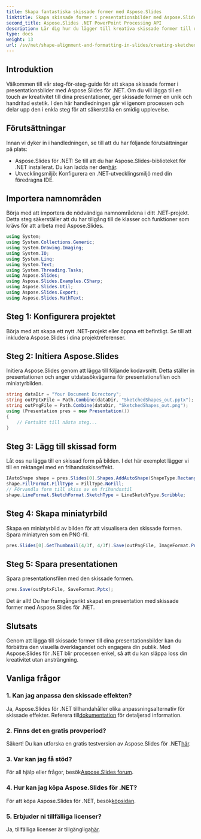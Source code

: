 ```yaml
---
title: Skapa fantastiska skissade former med Aspose.Slides
linktitle: Skapa skissade former i presentationsbilder med Aspose.Slides
second_title: Aspose.Slides .NET PowerPoint Processing API
description: Lär dig hur du lägger till kreativa skissade former till dina presentationsbilder med Aspose.Slides för .NET. Förbättra visuellt tilltal utan ansträngning!
type: docs
weight: 13
url: /sv/net/shape-alignment-and-formatting-in-slides/creating-sketched-shapes/
---
```

## Introduktion
Välkommen till vår steg-för-steg-guide för att skapa skissade former i presentationsbilder med Aspose.Slides för .NET. Om du vill lägga till en touch av kreativitet till dina presentationer, ger skissade former en unik och handritad estetik. I den här handledningen går vi igenom processen och delar upp den i enkla steg för att säkerställa en smidig upplevelse.
## Förutsättningar
Innan vi dyker in i handledningen, se till att du har följande förutsättningar på plats:
-  Aspose.Slides för .NET: Se till att du har Aspose.Slides-biblioteket för .NET installerat. Du kan ladda ner den[här](https://releases.aspose.com/slides/net/).
- Utvecklingsmiljö: Konfigurera en .NET-utvecklingsmiljö med din föredragna IDE.
## Importera namnområden
Börja med att importera de nödvändiga namnområdena i ditt .NET-projekt. Detta steg säkerställer att du har tillgång till de klasser och funktioner som krävs för att arbeta med Aspose.Slides.
```csharp
using System;
using System.Collections.Generic;
using System.Drawing.Imaging;
using System.IO;
using System.Linq;
using System.Text;
using System.Threading.Tasks;
using Aspose.Slides;
using Aspose.Slides.Examples.CSharp;
using Aspose.Slides.Util;
using Aspose.Slides.Export;
using Aspose.Slides.MathText;
```
## Steg 1: Konfigurera projektet
Börja med att skapa ett nytt .NET-projekt eller öppna ett befintligt. Se till att inkludera Aspose.Slides i dina projektreferenser.
## Steg 2: Initiera Aspose.Slides
Initiera Aspose.Slides genom att lägga till följande kodavsnitt. Detta ställer in presentationen och anger utdatasökvägarna för presentationsfilen och miniatyrbilden.
```csharp
string dataDir = "Your Document Directory";
string outPptxFile = Path.Combine(dataDir, "SketchedShapes_out.pptx");
string outPngFile = Path.Combine(dataDir, "SketchedShapes_out.png");
using (Presentation pres = new Presentation())
{
    // Fortsätt till nästa steg...
}
```
## Steg 3: Lägg till skissad form
Låt oss nu lägga till en skissad form på bilden. I det här exemplet lägger vi till en rektangel med en frihandsskisseffekt.
```csharp
IAutoShape shape = pres.Slides[0].Shapes.AddAutoShape(ShapeType.Rectangle, 20, 20, 300, 150);
shape.FillFormat.FillType = FillType.NoFill;
// Förvandla form till skiss av en frihandsstil
shape.LineFormat.SketchFormat.SketchType = LineSketchType.Scribble;
```
## Steg 4: Skapa miniatyrbild
Skapa en miniatyrbild av bilden för att visualisera den skissade formen. Spara miniatyren som en PNG-fil.
```csharp
pres.Slides[0].GetThumbnail(4/3f, 4/3f).Save(outPngFile, ImageFormat.Png);
```
## Steg 5: Spara presentationen
Spara presentationsfilen med den skissade formen.
```csharp
pres.Save(outPptxFile, SaveFormat.Pptx);
```
Det är allt! Du har framgångsrikt skapat en presentation med skissade former med Aspose.Slides för .NET.
## Slutsats
Genom att lägga till skissade former till dina presentationsbilder kan du förbättra den visuella överklagandet och engagera din publik. Med Aspose.Slides för .NET blir processen enkel, så att du kan släppa loss din kreativitet utan ansträngning.
## Vanliga frågor
### 1. Kan jag anpassa den skissade effekten?
 Ja, Aspose.Slides för .NET tillhandahåller olika anpassningsalternativ för skissade effekter. Referera till[dokumentation](https://reference.aspose.com/slides/net/) för detaljerad information.
### 2. Finns det en gratis provperiod?
 Säkert! Du kan utforska en gratis testversion av Aspose.Slides för .NET[här](https://releases.aspose.com/).
### 3. Var kan jag få stöd?
 För all hjälp eller frågor, besök[Aspose.Slides forum](https://forum.aspose.com/c/slides/11).
### 4. Hur kan jag köpa Aspose.Slides för .NET?
 För att köpa Aspose.Slides för .NET, besök[köpsidan](https://purchase.aspose.com/buy).
### 5. Erbjuder ni tillfälliga licenser?
 Ja, tillfälliga licenser är tillgängliga[här](https://purchase.aspose.com/temporary-license/).